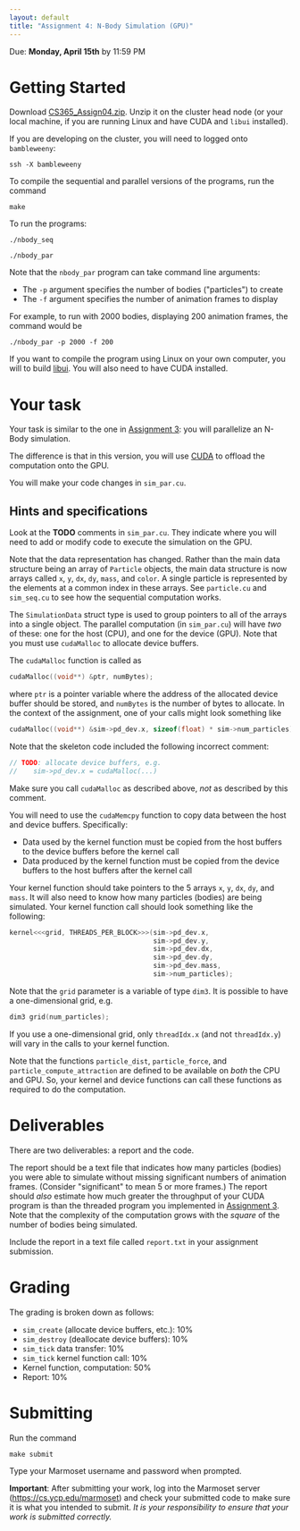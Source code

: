 ```yaml
---
layout: default
title: "Assignment 4: N-Body Simulation (GPU)"
---
```


Due: **Monday, April 15th** by 11:59 PM

# Getting Started

Download [CS365\_Assign04.zip](CS365_Assign04.zip). Unzip it on the cluster head node (or your local machine, if you are running Linux and have CUDA and `libui` installed).

If you are developing on the cluster, you will need to logged onto `bambleweeny`:

    ssh -X bambleweeny

To compile the sequential and parallel versions of the programs, run the command

    make

To run the programs:

    ./nbody_seq

    ./nbody_par

Note that the `nbody_par` program can take command line arguments:

* The `-p` argument specifies the number of bodies ("particles") to create
* The `-f` argument specifies the number of animation frames to display

For example, to run with 2000 bodies, displaying 200 animation frames, the command would be

    ./nbody_par -p 2000 -f 200

If you want to compile the program using Linux on your own computer, you will to build [libui](https://github.com/andlabs/libui).  You will also need to have CUDA installed.

# Your task

Your task is similar to the one in [Assignment 3](assign03.html): you will parallelize an N-Body simulation.

The difference is that in this version, you will use [CUDA](https://developer.nvidia.com/cuda-zone) to offload the computation onto the GPU.

You will make your code changes in `sim_par.cu`.

## Hints and specifications

Look at the **TODO** comments in `sim_par.cu`.  They indicate where you will need to add or modify code to execute the simulation on the GPU.

Note that the data representation has changed.  Rather than the main data structure being an array of `Particle` objects, the main data structure is now arrays called `x`, `y`, `dx`, `dy`, `mass`, and `color`.  A single particle is represented by the elements at a common index in these arrays.  See `particle.cu` and `sim_seq.cu` to see how the sequential computation works.

The `SimulationData` struct type is used to group pointers to all of the arrays into a single object.  The parallel computation (in `sim_par.cu`) will have *two* of these: one for the host (CPU), and one for the device (GPU).  Note that you must use `cudaMalloc` to allocate device buffers.

The `cudaMalloc` function is called as

```c
cudaMalloc((void**) &ptr, numBytes);
```

where `ptr` is a pointer variable where the address of the allocated device buffer should be stored, and `numBytes` is the number of bytes to allocate.  In the context of the assignment, one of your calls might look something like

```c
cudaMalloc((void**) &sim->pd_dev.x, sizeof(float) * sim->num_particles);
```

Note that the skeleton code included the following incorrect comment:

```c
// TODO: allocate device buffers, e.g.
//    sim->pd_dev.x = cudaMalloc(...)
```

Make sure you call `cudaMalloc` as described above, *not* as described by this comment.

You will need to use the `cudaMemcpy` function to copy data between the host and device buffers.  Specifically:

* Data used by the kernel function must be copied from the host buffers to the device buffers before the kernel call
* Data produced by the kernel function must be copied from the device buffers to the host buffers after the kernel call

Your kernel function should take pointers to the 5 arrays `x`, `y`, `dx`, `dy`, and `mass`.  It will also need to know how many particles (bodies) are being simulated.  Your kernel function call should look something like the following:

```c
kernel<<<grid, THREADS_PER_BLOCK>>>(sim->pd_dev.x,
                                    sim->pd_dev.y,
                                    sim->pd_dev.dx,
                                    sim->pd_dev.dy,
                                    sim->pd_dev.mass,
                                    sim->num_particles);
```

Note that the `grid` parameter is a variable of type `dim3`.  It is possible to have a one-dimensional grid, e.g.

```c
dim3 grid(num_particles);
```

If you use a one-dimensional grid, only `threadIdx.x` (and not `threadIdx.y`) will vary in the calls to your kernel function.

Note that the functions `particle_dist`, `particle_force`, and `particle_compute_attraction` are defined to be available on *both* the CPU and GPU.  So, your kernel and device functions can call these functions as required to do the computation.

# Deliverables

There are two deliverables: a report and the code.

The report should be a text file that indicates how many particles (bodies) you were able to simulate without missing significant numbers of animation frames.  (Consider "significant" to mean 5 or more frames.)  The report should *also* estimate how much greater the throughput of your CUDA program is than the threaded program you implemented in [Assignment 3](assign03.html).  Note that the complexity of the computation grows with the *square* of the number of bodies being simulated.

Include the report in a text file called `report.txt` in your assignment submission.

# Grading

The grading is broken down as follows:

* `sim_create` (allocate device buffers, etc.): 10%
* `sim_destroy` (deallocate device buffers): 10%
* `sim_tick` data transfer: 10%
* `sim_tick` kernel function call: 10%
* Kernel function, computation: 50%
* Report: 10%

# Submitting

Run the command

    make submit

Type your Marmoset username and password when prompted.

**Important**: After submitting your work, log into the Marmoset server (<https://cs.ycp.edu/marmoset>) and check your submitted code to make sure it is what you intended to submit.  *It is your responsibility to ensure that your work is submitted correctly.*

<!-- vim:set wrap: -->
<!-- vim:set linebreak: -->
<!-- vim:set nolist: -->
